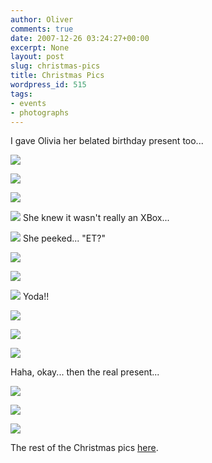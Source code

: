 ```yaml
---
author: Oliver
comments: true
date: 2007-12-26 03:24:27+00:00
excerpt: None
layout: post
slug: christmas-pics
title: Christmas Pics
wordpress_id: 515
tags:
- events
- photographs
---
```


I gave Olivia her belated birthday present too...

<a title="Christmas-034" href="http://flickr.com/photos/owiber/2136797562/"><img src="http://farm3.static.flickr.com/2003/2136797562_51b1d6f4c6.jpg" /></a>

<a title="Christmas-036" href="http://flickr.com/photos/owiber/2136020101/"><img src="http://farm3.static.flickr.com/2302/2136020101_6701062d31.jpg" /></a>

<a title="Christmas-040" href="http://flickr.com/photos/owiber/2136026113/"><img src="http://farm3.static.flickr.com/2240/2136026113_e41051e382.jpg" /></a>

<a title="Christmas-041" href="http://flickr.com/photos/owiber/2136027727/"><img src="http://farm3.static.flickr.com/2341/2136027727_b9a80f1857.jpg" /></a>
She knew it wasn't really an XBox...

<a title="Christmas-044" href="http://flickr.com/photos/owiber/2136031719/"><img src="http://farm3.static.flickr.com/2217/2136031719_b57fc3f17d.jpg" /></a>
She peeked... "ET?"

<a title="Christmas-046" href="http://flickr.com/photos/owiber/2136814086/"><img src="http://farm3.static.flickr.com/2188/2136814086_e0f291c548.jpg" /></a>

<a title="Christmas-047" href="http://flickr.com/photos/owiber/2136035849/"><img src="http://farm3.static.flickr.com/2260/2136035849_7291276ded.jpg" /></a>

<a title="Christmas-048" href="http://flickr.com/photos/owiber/2136037165/"><img src="http://farm3.static.flickr.com/2060/2136037165_ab1d5589e4.jpg" /></a>
Yoda!!

<a title="Christmas-049" href="http://flickr.com/photos/owiber/2136818124/"><img src="http://farm3.static.flickr.com/2111/2136818124_737fc52a0d.jpg" /></a>

<a title="Christmas-050" href="http://flickr.com/photos/owiber/2136819750/"><img src="http://farm3.static.flickr.com/2077/2136819750_f0c8e25a2a.jpg" /></a>

<a title="Christmas-056" href="http://flickr.com/photos/owiber/2136828346/"><img src="http://farm3.static.flickr.com/2174/2136828346_867713b2d6.jpg" /></a>

Haha, okay... then the real present...

<a title="Christmas-058" href="http://flickr.com/photos/owiber/2136831836/"><img src="http://farm3.static.flickr.com/2217/2136831836_ffc007ea28.jpg" /></a>

<a title="Christmas-060" href="http://flickr.com/photos/owiber/2136055287/"><img src="http://farm3.static.flickr.com/2064/2136055287_3a384c6e84.jpg" /></a>

<a title="Christmas-067" href="http://flickr.com/photos/owiber/2136845690/"><img src="http://farm3.static.flickr.com/2173/2136845690_9a35f21f63.jpg" /></a>

The rest of the Christmas pics <a href="http://www.flickr.com/photos/owiber/sets/72157603543120802/">here</a>.